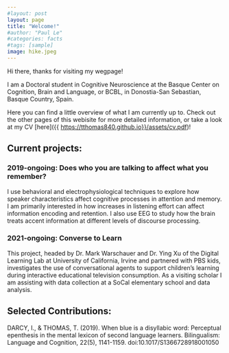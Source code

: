 ```yaml
---
#layout: post
layout: page
title: "Welcome!"
#author: "Paul Le"
#categories: facts
#tags: [sample]
image: hike.jpeg
---
```


Hi there, thanks for visiting my wegpage! 

I am a Doctoral student in Cognitive Neuroscience at the Basque Center on Cognition, Brain and Language, or BCBL, in Donostia-San Sebastian, Basque Country, Spain. 

Here you can find a little overview of what I am currently up to. Check out the other pages of this webisite for more detailed information, or take a look at my CV [here]({{ https://tthomas840.github.io}}/assets/cv.pdf)!

## Current projects: 

### 2019-ongoing: Does who you are talking to affect what you remember?

I use behavioral and electrophysiological techniques to explore how speaker characteristics affect cognitive processes in attention and memory. I am primarily interested in how increases in listening effort can affect information encoding and retention. I also use EEG to study how the brain treats accent information  at different levels of discourse processing. 

### 2021-ongoing: Converse to Learn

This project, headed by Dr. Mark Warschauer and Dr. Ying Xu of the Digital Learning Lab at University of California, Irvine and partnered with PBS kids, investigates the use of conversational agents to support children’s learning during interactive educational television consumption. As a visiting scholar I am assisting with data collection at a SoCal elementary school and data analysis.


## Selected Contributions:

DARCY, I., & THOMAS, T. (2019). When blue is a disyllabic word: Perceptual epenthesis in the mental lexicon of second language learners. Bilingualism: Language and Cognition, 22(5), 1141-1159. doi:10.1017/S1366728918001050
